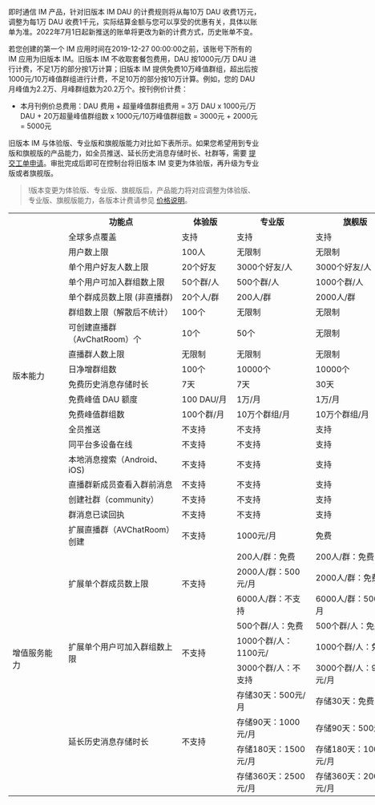 即时通信 IM 产品，针对旧版本 IM DAU 的计费规则将从每10万 DAU 收费1万元，调整为每1万 DAU 收费1千元，实际结算金额与您可以享受的优惠有关，具体以账单为准。2022年7月1日起新推送的账单将更改为新的计费方式，历史账单不变。

若您创建的第一个 IM 应用时间在2019-12-27 00:00:00之前，该账号下所有的 IM 应用为旧版本 IM。旧版本 IM 不收取套餐包费用，DAU 按1000元/万 DAU 进行计费，不足1万的部分按1万计算；旧版本 IM 提供免费10万峰值群组，超出后按1000元/10万峰值群组进行计费，不足10万的部分按10万计算。例如，您的 DAU 月峰值为2.2万、月峰群组数为20.2万个。按刊例价计费：
- 本月刊例价总费用：DAU 费用 + 超量峰值群组费用 = 3万 DAU x 1000元/万 DAU + 20万超量峰值群组数 x 1000元/10万峰值群组数 = 3000元 + 2000元 = 5000元

旧版本 IM 与体验版、专业版和旗舰版能力对比如下表所示。如果您希望用到专业版和旗舰版的产品能力，如全员推送、延长历史消息存储时长、社群等，需要 [提交工单申请](https://console.cloud.tencent.com/workorder/category?level1_id=29&level2_id=40&source=0&data_title=%E4%BA%91%E9%80%9A%E4%BF%A1%20%20IM&step=1)。审批完成后即可在控制台将旧版本 IM 变更为体验版，再升级为专业版或者旗舰版。
>!版本变更为体验版、专业版、旗舰版后，产品能力将对应调整为体验版、专业版、旗舰版能力，各版本计费请参见 [价格说明](https://cloud.tencent.com/document/product/269/11673)。

<table border=0 cellpadding=0 cellspacing=0 width=917 style='border-collapse:
 collapse;table-layout:fixed;width:688pt'>
 <col width=111 style='mso-width-source:userset;mso-width-alt:3552;width:83pt'>
 <col width=225 style='mso-width-source:userset;mso-width-alt:7200;width:169pt'>
 <col width=104 style='mso-width-source:userset;mso-width-alt:3328;width:78pt'>
 <col width=159 style='mso-width-source:userset;mso-width-alt:5088;width:119pt'>
 <col width=177 style='mso-width-source:userset;mso-width-alt:5664;width:133pt'>
 <col width=141 style='mso-width-source:userset;mso-width-alt:4512;width:106pt'>
 <tr height=19 style='height:14.25pt'>
  <th height=19 width=111 style='height:14.25pt;width:83pt' align=""></td>
  <th width=225 style='width:169pt' align="">功能点</td>
  <th width=104 style='width:78pt' align="">体验版</td>
  <th width=159 style='width:119pt' align="">专业版</td>
  <th width=177 style='width:133pt' align="">旗舰版</td>
  <th width=141 style='width:106pt' align="">旧版本 IM</td>
 </tr>
 <tr height=19 style='height:14.25pt'>
  <td rowspan=18 height=323 style='height:242.25pt' align="">版本能力</td>
  <td align="">全球多点覆盖</td>
  <td align="">支持</td>
  <td align="">支持</td>
  <td align="">支持</td>
  <td align="">支持</td>
 </tr>
 <tr height=19 style='height:14.25pt'>
  <td height=19 style='height:14.25pt' align="">用户数上限</td>
  <td align="">100人</td>
  <td align="">无限制</td>
  <td align="">无限制</td>
  <td align="">无限制</td>
 </tr>
 <tr height=19 style='height:14.25pt'>
  <td height=19 style='height:14.25pt' align="">单个用户好友人数上限</td>
  <td align="">20个好友</td>
  <td align="">3000个好友/人</td>
  <td align="">3000个好友/人</td>
  <td align="">无限制</td>
 </tr>
 <tr height=19 style='height:14.25pt'>
  <td height=19 style='height:14.25pt' align="">单个用户可加入群组数上限</td>
  <td align="">50个群/人</td>
  <td align="">500个群/人</td>
  <td align="">1000个群/人</td>
  <td align="">无限制</td>
 </tr>
 <tr height=19 style='height:14.25pt'>
  <td height=19 style='height:14.25pt' align="">单个群成员数上限 (非直播群)</td>
  <td align="">20个人/群</td>
  <td align="">200人/群</td>
  <td align="">2000人/群</td>
  <td align="">无限制</td>
 </tr>
 <tr height=19 style='height:14.25pt'>
  <td height=19 style='height:14.25pt' align="">群组数上限（解散后不统计）</td>
  <td align="">100个</td>
  <td align="">无限制</td>
  <td align="">无限制</td>
  <td align="">无限制</td>
 </tr>
 <tr height=19 style='height:14.25pt'>
  <td height=19 style='height:14.25pt' align="">可创建直播群（AvChatRoom）个<span
  style='display:none'>数</span></td>
  <td align="">10个</td>
  <td align="">50个</td>
  <td align="">无限制</td>
  <td align="">无限制</td>
 </tr>
 <tr height=19 style='height:14.25pt'>
  <td height=19 style='height:14.25pt' align="">直播群人数上限</td>
  <td align="">无限制</td>
  <td align="">无限制</td>
  <td align="">无限制</td>
  <td align="">无限制</td>
 </tr>
 <tr height=19 style='height:14.25pt'>
  <td height=19 style='height:14.25pt' align="">日净增群组数</td>
  <td align="">100个</td>
  <td align="">10000个</td>
  <td align="">10000个</td>
  <td align="">无限制</td>
 </tr>
 <tr height=19 style='height:14.25pt'>
  <td height=19 style='height:14.25pt' align="">免费历史消息存储时长</td>
  <td align="">7天</td>
  <td align="">7天</td>
  <td align="">30天</td>
  <td align="">7天</td>
 </tr>
 <tr height=19 style='height:14.25pt'>
  <td height=19 style='height:14.25pt' align="">免费峰值 DAU 额度</td>
  <td align="">100 DAU/月</td>
  <td align="">1万/月</td>
  <td align="">1万/月</td>
  <td align="">0/月</td>
 </tr>
 <tr height=19 style='height:14.25pt'>
  <td height=19 style='height:14.25pt' align="">免费峰值群组数</td>
  <td align="">100个群/月</td>
  <td align="">10万个群组/月</td>
  <td align="">10万个群组/月</td>
  <td align="">10万个群组/月</td>
 </tr>
 <tr height=19 style='height:14.25pt'>
  <td height=19 style='height:14.25pt' align="">全员推送</td>
  <td align="">不支持</td>
  <td align="">不支持</td>
  <td align="">支持</td>
  <td align="">不支持</td>
 </tr>
 <tr height=19 style='height:14.25pt'>
  <td height=19 style='height:14.25pt' align="">同平台多设备在线</td>
  <td align="">不支持</td>
  <td align="">不支持</td>
  <td align="">支持</td>
  <td align="">不支持</td>
 </tr>
 <tr height=19 style='height:14.25pt'>
  <td height=19 style='height:14.25pt' align="">本地消息搜索（Android、iOS)</td>
  <td align="">不支持</td>
  <td align="">不支持</td>
  <td align="">支持</td>
  <td align="">不支持</td>
 </tr>
 <tr height=19 style='height:14.25pt'>
  <td height=19 style='height:14.25pt' align="">直播群新成员查看入群前消息</td>
  <td align="">不支持</td>
  <td align="">不支持</td>
  <td align="">支持</td>
  <td align="">不支持</td>
 </tr>
 <tr height=19 style='height:14.25pt'>
  <td height=19 style='height:14.25pt' align="">创建社群（community）</td>
  <td align="">不支持</td>
  <td align="">不支持</td>
  <td align="">支持</td>
  <td align="">不支持</td>
 </tr>
    <tr>
      <td>群消息已读回执</td>
      <td>不支持</td>
      <td>不支持</td>
      <td>支持</td>
      <td>不支持</td>
   </tr>
 <tr height=19 style='height:14.25pt'>
  <td rowspan=11 height=209 style='height:156.75pt' align="">增值服务能力</td>
  <td align="">扩展直播群（AVChatRoom）创建<span style='display:none'>数量至无上限</span></td>
  <td align="">不支持</td>
  <td align="">1000元/月</td>
  <td align="">免费</td>
  <td align="">免费</td>
 </tr>
 <tr height=19 style='height:14.25pt'>
  <td rowspan=3 height=57 style='height:42.75pt' align="">扩展单个群成员数上限</td>
  <td rowspan=3 align="">不支持</td>
  <td align="">200人/群：免费</td>
  <td align="">200人/群：免费</td>
  <td rowspan=3 align="">免费</td>
 </tr>
 <tr height=19 style='height:14.25pt'>
  <td height=19 style='height:14.25pt'>2000人/群：500元/月</td>
  <td>2000人/群：免费</td>
 </tr>
 <tr height=19 style='height:14.25pt'>
  <td height=19 style='height:14.25pt'>6000人/群：不支持</td>
  <td>6000人/群：500元/月</td>
 </tr>
 <tr height=19 style='height:14.25pt'>
  <td rowspan=3 height=57 style='height:42.75pt' align="">扩展单个用户可加入群组数上限</td>
  <td rowspan=3 align="">不支持</td>
  <td align="">500个群/人：免费</td>
  <td align="">500个群/人：免费</td>
  <td rowspan=3 align="">免费</td>
 </tr>
 <tr height=19 style='height:14.25pt'>
  <td height=19 style='height:14.25pt'>1000个群/人：1100元/<span style='display:
  none'>月</span></td>
  <td>1000个群/人：免费</td>
 </tr>
 <tr height=19 style='height:14.25pt'>
  <td height=19 style='height:14.25pt'>3000个群/人：不支持</td>
  <td>3000个群/人：900元/月</td>
 </tr>
 <tr height=19 style='height:14.25pt'>
  <td rowspan=4 height=76 style='height:57.0pt' align="">延长历史消息存储时长</td>
  <td rowspan=4 align="">不支持</td>
  <td align="">存储30天：500元/月</td>
  <td align="">存储30天：免费</td>
  <td rowspan=4 align="">不支持</td>
 </tr>
 <tr height=19 style='height:14.25pt'>
  <td height=19 style='height:14.25pt'>存储90天：1000元/月</td>
  <td>存储90天：500元/月</td>
 </tr>
 <tr height=19 style='height:14.25pt'>
  <td height=19 style='height:14.25pt'>存储180天：1500元/月</td>
  <td>存储180天：1000元/月</td>
 </tr>
 
 <tr height=19 style='height:14.25pt'>
  <td height=19 style='height:14.25pt'>存储360天：2500元/月</td>
  <td>存储360天：2000元/月</td>
 </tr>
 
</table>
